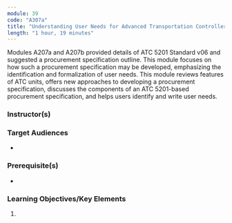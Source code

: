 ```yaml
---
module: 39
code: "A307a"
title: "Understanding User Needs for Advanced Transportation Controllers Based on ATC 5201 Standard v06"
length: "1 hour, 19 minutes"
---
```

Modules A207a and A207b provided details of ATC 5201 Standard v06 and suggested a procurement specification outline. This module focuses on how such a procurement specification may be developed, emphasizing the identification and formalization of user needs. This module reviews features of ATC units, offers new approaches to developing a procurement specification, discusses the components of an ATC 5201-based procurement specification, and helps users identify and write user needs.

### Instructor(s)


### Target Audiences
* 

### Prerequisite(s)
* 

### Learning Objectives/Key Elements
1. 